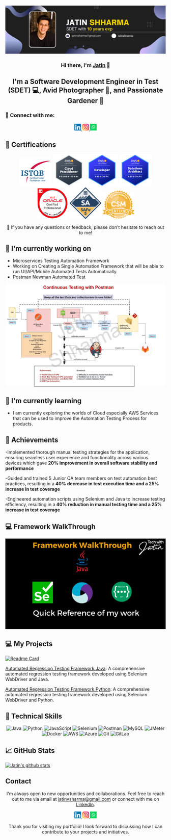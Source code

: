 <p align="center">
  <a href="https://www.linkedin.com/in/manojsudhagar/" target="_blank" rel="noreferrer">
    <img src="https://raw.githubusercontent.com/ManojSudhagar/ManojSudhagar.github.io/main/images/banner.png" alt="My banner">
  </a>
</p>

<h3 align="center">Hi there, I'm <a href="https://www.linkedin.com/in/manojsudhagar/" target="_blank" rel="noreferrer">Jatin</a> 👋</h3>

<h2 align="center">I'm a Software Development Engineer in Test (SDET) 💻, Avid Photographer 📸, and Passionate Gardener 🌱</h2>

### 🤝 Connect with me:

<p align="center">
  <a href="https://www.linkedin.com/inmanojsudhagar/">
    <img src="https://raw.githubusercontent.com/ManojSudhagar/ManojSudhagar.github.io/main/images/linkedin.svg" alt="Jatin Shharma | LinkedIn" width="21px"/>
  </a>
  <a href="https://instagram.com/tech_with_jatin">
    <img src="https://raw.githubusercontent.com/ManojSudhagar/ManojSudhagar.github.io/main/images/instagram.svg" alt="Jatin | Instagram" width="21px"/>
  </a>
  <a href="https://wa.link/8nquvx">
    <img src="https://raw.githubusercontent.com/ManojSudhagar/ManojSudhagar.github.io/main/images/whatsapp.png" alt="Jatin | Whatsapp" width="21px"/>
  </a>
</p>
  
## 🥇 Certifications
<p align="center">
  <img src="https://raw.githubusercontent.com/ManojSudhagar/ManojSudhagar.github.io/main/images/ISTQB.png" alt="Jatin | ISTQB" width="100 px"/>
  <img src="https://raw.githubusercontent.com/ManojSudhagar/ManojSudhagar.github.io/main/images/aws-cp.png" alt="Jatin | AWS-CP" width="100 px"/>
  <img src="https://raw.githubusercontent.com/ManojSudhagar/ManojSudhagar.github.io/main/images/aws-dev.png" alt="Jatin | AWS-DEV" width="100 px"/>
  <img src="https://raw.githubusercontent.com/ManojSudhagar/ManojSudhagar.github.io/main/images/aws-sa.png" alt="Jatin | AWS-SA" width="100 px"/>
   <img src="https://raw.githubusercontent.com/ManojSudhagar/ManojSudhagar.github.io/main/images/ocpjp.png" alt="Jatin | AWS-SA" width="100 px"/>
    <img src="https://raw.githubusercontent.com/ManojSudhagar/ManojSudhagar.github.io/main/images/safe.png" alt="Jatin | AWS-SA" width="100 px"/>
     <img src="https://raw.githubusercontent.com/ManojSudhagar/ManojSudhagar.github.io/main/images/csm.webp" alt="Jatin | AWS-SA" width="100 px"/>
</p>

<p align="center">💬 If you have any questions or feedback, please don't hesitate to reach out to me!</p>

## 🔭 I'm currently working on

- Microservices Testing Automation Framework
- Working on Creating a Single Automation Framework that will be able to run UI/API/Mobile Automated Tests Automatically. 
- Postman Newman Automated Test 
<p align="center">    
<img src="https://raw.githubusercontent.com/ManojSudhagar/ManojSudhagar.github.io/main/images/postmanproject.jpg" alt="Jatin | Whatsapp" width="500px"/> </p>

## 🌱 I'm currently learning

- I am currently exploring the worlds of Cloud especially AWS Services that can be used to improve the Automation Testing Process for products. 


## 🥇 Achievements

-Implemented thorough manual testing strategies for the application, ensuring
seamless user experience and functionality across various devices which gave
<b>20% improvement in overall software stability and performance</b>

-Guided and trained 5 Junior QA team members on test automation best practices,
resulting in a  <b>40% decrease in test execution time and a 25% increase in test
coverage </b>

-Engineered automation scripts using Selenium and Java to increase testing
efficiency, resulting in a<b> 40% reduction in manual testing time and a 25% increase
in test coverage</b>


## 💻 Framework WalkThrough
[![Test Automation Framework Video](https://raw.githubusercontent.com/ManojSudhagar/ManojSudhagar.github.io/main/images/thumbnail.jpg)](https://youtu.be/BCaqX6XCKhw)

## 💻 My Projects 

[![Readme Card](https://github-readme-stats.vercel.app/api/pin/?username=ManojSudhagar&repo=AutomationFramework)](https://github.com/ManojSudhagar/AutomationFramework)

[Automated Regression Testing Framework Java](https://github.com/ManojSudhagar/): A comprehensive automated regression testing framework developed using Selenium WebDriver and Java.

[Automated Regression Testing Framework Python](https://github.com/ManojSudhagar/): A comprehensive automated regression testing framework developed using Selenium WebDriver and Python.


## 💼 Technical Skills

<p align="center">
  <img src="https://img.shields.io/badge/Java-007396?style=for-the-badge&logo=java&logoColor=white" alt="Java">
  <img src="https://img.shields.io/badge/Python-3776AB?style=for-the-badge&logo=python&logoColor=white" alt="Python">
  <img src="https://img.shields.io/badge/JavaScript-F7DF1E?style=for-the-badge&logo=javascript&logoColor=black" alt="JavaScript">
  <img src="https://img.shields.io/badge/Selenium-43B02A?style=for-the-badge&logo=selenium&logoColor=white" alt="Selenium">
  <img src="https://img.shields.io/badge/Postman-FF6C37?style=for-the-badge&logo=postman&logoColor=white" alt="Postman">
  <img src="https://img.shields.io/badge/MySQL-4479A1?style=for-the-badge&logo=mysql&logoColor=white" alt="MySQL">
  <img src="https://img.shields.io/badge/JMeter-D22128?style=for-the-badge&logo=apache%20jmeter&logoColor=white" alt="JMeter">
  <img src="https://img.shields.io/badge/Docker-2496ED?style=for-the-badge&logo=docker&logoColor=white" alt="Docker">
  <img src="https://img.shields.io/badge/AWS-232F3E?style=for-the-badge&logo=amazon-aws&logoColor=white" alt="AWS">
  <img src="https://img.shields.io/badge/Azure-0089D6?style=for-the-badge&logo=microsoft-azure&logoColor=white" alt="Azure">
  <img src="https://img.shields.io/badge/Git-F05032?style=for-the-badge&logo=git&logoColor=white" alt="Git">
  <img src="https://img.shields.io/badge/GitLab-FCA121?style=for-the-badge&logo=gitlab&logoColor=white" alt="GitLab">
</p>

## 📈 GitHub Stats 

[![Jatin's github stats](https://github-readme-stats.vercel.app/api?username=ManojSudhagar)](https://github.com/ManojSudhagar)


## Contact

<p align="center">I'm always open to new opportunities and collaborations. Feel free to reach out to me via email at <a href="mailto:manoj.sudhagar44@gmail.com">jatinvsharma@gmail.com</a> or connect with me on <a href="https://www.linkedin.com/in/yourprofile">LinkedIn</a>.</p>

<p align="center">
  <a href="https://www.linkedin.com/in/manojsudhagar//">
    <img src="https://raw.githubusercontent.com/ManojSudhagar/ManojSudhagar.github.io/main/images/linkedin.svg" alt="Jatin Shharma | LinkedIn" width="21px"/>
  </a>
  <a href="https://instagram.com/tech_with_jatin">
    <img src="https://raw.githubusercontent.com/ManojSudhagar/ManojSudhagar.github.io/main/images/instagram.svg" alt="Jatin | Instagram" width="21px"/>
  </a>
  <a href="https://wa.link/8nquvx">
    <img src="https://raw.githubusercontent.com/ManojSudhagar/ManojSudhagar.github.io/main/images/whatsapp.png" alt="Jatin | Whatsapp" width="21px"/>
  </a>
</p>
  

<p align="center">Thank you for visiting my portfolio! I look forward to discussing how I can contribute to your projects and initiatives.</p>

